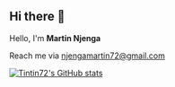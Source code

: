 ## Hi there 👋
Hello, I'm **Martin Njenga**

Reach me via njengamartin72@gmail.com
<!--
**Tintin72/Tintin72** is a ✨ _special_ ✨ repository because its `README.md` (this file) appears on your GitHub profile.

Here are some ideas to get you started:

- 🔭 I’m currently working on Web Development using React & Django
- 🌱 I’m currently learning React
- 👯 I’m looking to collaborate on any Web development project using Django&Wagtail
- 🤔 I’m looking for help with anyone
- 💬 Ask me about Wagtail. Love the Django CMS
- 📫 How to reach me: email me @ njengamartin72@gmail.com
- 😄 Pronouns: ...
- ⚡ Fun fact: ...
-->

[![Tintin72's GitHub stats](https://github-readme-stats.vercel.app/api?username=tinitin72)](https://github.com/anuraghazra/github-readme-stats)
